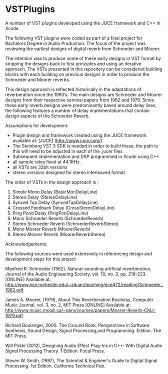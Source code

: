 # VSTPlugins
A number of VST plugins developed using the JUCE framework and C++ in Xcode.

The following VST plugins were coded as part of a final project for Bachelors Degree in Audio Production.
The focus of the project was reviewing the earliest designs of digital reverb from Schroeder and Moorer.

The intention was to produce some of these early designs in VST format by stripping the designs back to first principles and using 
an iterative approach. The VSTs presented in this repository can be considered building blocks with each building on previous designs in 
order to produce the Schroeder and Moorer reverbs.

This design approach is reflected historically in the adaptations of reverberation since the 1960’s.
The main designs are Schroeder and Moorer designs from their respective seminal papers from 1962 and 1979. 
Since these early reverb designs were predominantly based around delay lines, the following features a number
of delay implementations that contain design aspects of the Schroeder Reverb.

Assumptions for development:
* Plugin design and framework created using the JUCE framework available at: [JUCE] (http://www.juce.com/)
* The Steinberg VST 3 SDK is needed in order to build these, the path to this will need to be adjusted in each of the .jucer files
* Subsequent implementation and DSP programmed in Xcode using C++
* all sample rates fixed at 44.1KHz.
* all VSTs are 32bit versions
* stereo versions designed for stereo interleaved format

The order of VSTs in the design approach is :

1. Simple Mono Delay (BasicMonDelayLine)
2. Stereo Delay (StereoDelayLine)
3. Synced Tap Delay (SyncedTapDelayLine)
4. Crossed Feedback Delay (CrossStereoDelayLine)
5. Ping Pond Delay (PingPonDelayLine)
6. Mono Schroeder Reverb (SchroederReverb)
7. Stereo Schroeder Reverb (SchroederReverbStereo)
8. Mono Moorer Reverb (MoorerReverb)
9. Stereo Moorer Reverb (MoorerReverbStereo)


Acknowledgements:

The following sources were used extensively in referencing design and development steps for this project

Manfred R. Schroeder (1962), Natural-sounding artificial reverberation, Journal of the Audio Engineering Society, vol. 10, no. 3, pp. 219-223. [ONLINE] Available at: http://www.ece.rochester.edu/~zduan/teaching/ece472/reading/Schroeder_1962.pdf. 

James A. Moorer, (1979), About This Reverberation Business, Computer Music Journal, vol. 3, no. 2, MIT Press [ONLINE] Available at: http://www.music.mcgill.ca/~gary/courses/papers/Moorer-Reverb-CMJ-1979.pdf.

Richard Boulanger, 2000. The Csound Book: Perspectives in Software Synthesis, Sound Design, Signal Processing,and Programming. Edition. The MIT Press.

Will Pirkle (2012), Designing Audio Effect Plug-Ins in C++: With Digital Audio Signal Processing Theory. 1 Edition. Focal Press.

Steven W. Smith, (1997), The Scientist & Engineer's Guide to Digital Signal Processing. 1st Edition. California Technical Pub.



